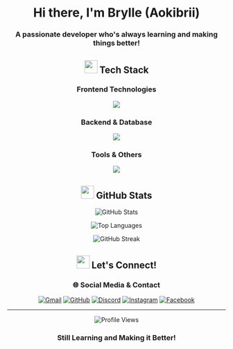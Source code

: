 <div align="center">

#  Hi there, I'm **Brylle** (Aokibrii) 

###  A passionate developer who's always learning and making things better!




## <img src="https://media2.giphy.com/media/QssGEmpkyEOhBCb7e1/giphy.gif?cid=ecf05e47a0n3gi1bfqntqmeb8ymcjz5z8m3w1oqtpldsx8yx&rid=giphy.gif" width="30"> Tech Stack

<div align="center">

###  **Frontend Technologies**
<p align="center">
  <img src="https://skillicons.dev/icons?i=react,html,css,js,vite" />
</p>

###  **Backend & Database**
<p align="center">
  <img src="https://skillicons.dev/icons?i=nodejs,php,python,express,mongodb,mysql" />
</p>

### **Tools & Others**
<p align="center">
  <img src="https://skillicons.dev/icons?i=git,discordjs,vscode" />
</p>

</div>




## <img src="https://media.giphy.com/media/iIqmM5tTjmpOB9mpbn/giphy.gif" width="30"> GitHub Stats

<div align="center">

![GitHub Stats](https://github-readme-stats.vercel.app/api?username=Aokibrii&show_icons=true&theme=tokyonight&hide_border=true&count_private=true&bg_color=0D1117&title_color=00D4FF&text_color=FFFFFF&icon_color=00D4FF)

![Top Languages](https://github-readme-stats.vercel.app/api/top-langs/?username=Aokibrii&layout=compact&theme=tokyonight&hide_border=true&bg_color=0D1117&title_color=00D4FF&text_color=FFFFFF)

![GitHub Streak](https://github-readme-streak-stats.herokuapp.com/?user=Aokibrii&theme=tokyonight&hide_border=true&background=0D1117&stroke=00D4FF&ring=00D4FF&fire=00D4FF&currStreakNum=00D4FF&sideNums=00D4FF&currStreakLabel=00D4FF&sideLabels=00D4FF&dates=FFFFFF)

</div>


## <img src="https://media.giphy.com/media/LnQjpWaON8nhr21vNW/giphy.gif" width="30"> Let's Connect!

<div align="center">

### 🌐 **Social Media & Contact**

[![Gmail](https://img.shields.io/badge/Gmail-bryanpalay119@gmail.com-D14836?style=for-the-badge&logo=gmail&logoColor=white)](mailto:bryanpalay119@gmail.com) [![GitHub](https://img.shields.io/badge/GitHub-Aokibrii-181717?style=for-the-badge&logo=github&logoColor=white)](https://github.com/Aokibrii) [![Discord](https://img.shields.io/badge/Discord-Server-5865F2?style=for-the-badge&logo=discord&logoColor=white)](https://discord.gg/YjJFt7dUWJ) [![Instagram](https://img.shields.io/badge/Instagram-Aokinyccc-E4405F?style=for-the-badge&logo=instagram&logoColor=white)](https://instagram.com/aokinyccc) [![Facebook](https://img.shields.io/badge/Facebook-Bryan%20Palay-1877F2?style=for-the-badge&logo=facebook&logoColor=white)](https://www.facebook.com/bryan.palay.35/)

</div>






---

<div align="center">

![Profile Views](https://komarev.com/ghpvc/?username=Aokibrii&color=00D4FF&style=for-the-badge&label=Profile+Views)



</div>


<div align="center">

###  **Still Learning and Making it Better!** 

</div>
